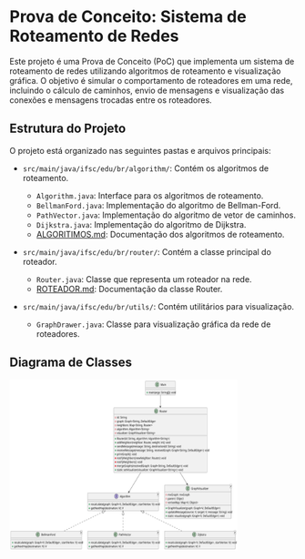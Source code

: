 # Prova de Conceito: Sistema de Roteamento de Redes

Este projeto é uma Prova de Conceito (PoC) que implementa um sistema de roteamento de redes utilizando algoritmos de roteamento e visualização gráfica. O objetivo é simular o comportamento de roteadores em uma rede, incluindo o cálculo de caminhos, envio de mensagens e visualização das conexões e mensagens trocadas entre os roteadores.

## Estrutura do Projeto

O projeto está organizado nas seguintes pastas e arquivos principais:

- `src/main/java/ifsc/edu/br/algorithm/`: Contém os algoritmos de roteamento.
  - `Algorithm.java`: Interface para os algoritmos de roteamento.
  - `BellmanFord.java`: Implementação do algoritmo de Bellman-Ford.
  - `PathVector.java`: Implementação do algoritmo de vetor de caminhos.
  - `Dijkstra.java`: Implementação do algoritmo de Dijkstra.
  - [ALGORITIMOS.md](ALGORITIMOS.md): Documentação dos algoritmos de roteamento.

- `src/main/java/ifsc/edu/br/router/`: Contém a classe principal do roteador.
  - `Router.java`: Classe que representa um roteador na rede.
  - [ROTEADOR.md](ROTEADOR.md): Documentação da classe Router.

- `src/main/java/ifsc/edu/br/utils/`: Contém utilitários para visualização.
  - `GraphDrawer.java`: Classe para visualização gráfica da rede de roteadores.

## Diagrama de Classes

<img src="../../../../resources/CLASS.svg" alt="Class Diagram" width="400" height="300">